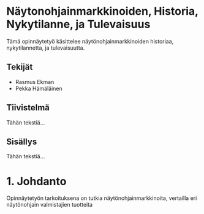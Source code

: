 # Näytonohjainmarkkinoiden, Historia, Nykytilanne, ja Tulevaisuus

Tämä opinnäytetyö käsittelee näytönohjainmarkkinoiden historiaa, nykytilannetta, ja tulevaisuutta.


## Tekijät

- Rasmus Ekman
- Pekka Hämäläinen


## Tiivistelmä

Tähän tekstiä...


## Sisällys

Tähän tekstiä...


# 1. Johdanto

Opinnäytetyön tarkoituksena on tutkia näytönohjainmarkkinoita, vertailla eri näytönohjain valmistajien tuotteita
